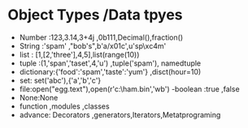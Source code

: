 # Object Types /Data tpyes

- Number :123,3.14,3+4j ,0b111,Decimal(),fraction()
- String :'spam' ,"bob's",b'a/x01c',u'sp\xc4m'
- list : [1,[2,'three'],4,5],list(range(10))
- tuple :(1,'span','taset',4,'u') ,tuple('spam'), namedtuple
- dictionary:{'food':'spam','taste':'yum'} ,disct(hour=10)
- set: set('abc'),{'a','b','c'}
- file:open("egg.text"),open(r'c:\ham.bin','wb')
  -boolean :true ,false
- None:None
- function ,modules ,classes
- advance: Decorators ,generators,Iterators,Metatprograming
